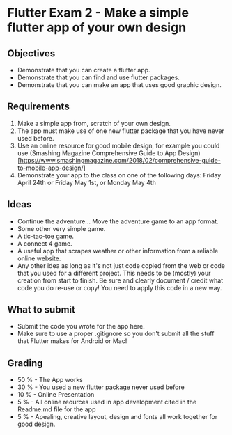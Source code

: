 # Flutter Exam 2 - Make a simple flutter app of your own design

## Objectives
* Demonstrate that you can create a flutter app.
* Demonstrate that you can find and use flutter packages.
* Demonstrate that you can make an app that uses good graphic design.

## Requirements
1. Make a simple app from, scratch of your own design. 
2. The app must make use of one new flutter package that you have never used before.
3. Use an online resource for good mobile design, for example you could use (Smashing Magazine Comprehensive Guide to App Design)[https://www.smashingmagazine.com/2018/02/comprehensive-guide-to-mobile-app-design/]
4. Demonstrate your app to the class on one of the following days: Friday April 24th or Friday May 1st, or Monday May 4th 

## Ideas
* Continue the adventure... Move the adventure game to an app format.
* Some other very simple game.
* A tic-tac-toe game.
* A connect 4 game.
* A useful app that scrapes weather or other information from a reliable online website.
* Any other idea as long as it's not just code copied from the web or code that you used for a different project. This needs to be (mostly) your creation from start to finish. Be sure and clearly document /  credit what code you do re-use or copy! You need to apply this code in a new way. 

## What to submit
* Submit the code you wrote for the app here. 
* Make sure to use a proper .gitignore so you don't submit all the stuff that Flutter makes for Android or Mac!

## Grading
* 50 % - The App works 
* 30 % - You used a new flutter package never used before
* 10 % - Online Presentation
*  5 % - All online reources used in app development cited in the Readme.md file for the app
*  5 % - Apealing, creative layout, design and fonts all work together for good design. 
